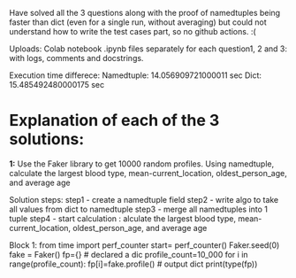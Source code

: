 Have solved all the 3 questions along with the proof of namedtuples being faster than dict (even for a single run, without averaging) but could not understand how to write the test cases part, so no github actions. :(

Uploads: Colab notebook .ipynb files separately for each question1, 2 and 3: with logs, comments and docstrings.

Execution time differece: 
  Namedtuple: 14.056909721000011 sec
  Dict: 15.485492480000175 sec
  
# Explanation of each of the 3 solutions:

**1:** Use the Faker library to get 10000 random profiles. Using namedtuple, calculate the largest blood type, mean-current_location, oldest_person_age, and average age

  Solution steps:
        step1 - create a namedtuple field
        step2 - write algo to take all values from dict to namedtuple
        step3 - merge all namedtuples into 1 tuple
        step4 - start calculation : alculate the largest blood type, mean-current_location, oldest_person_age, and average age

Block 1:
                      from time import perf_counter
                      start= perf_counter()
                      Faker.seed(0)
                      fake = Faker()
                      fp={}                            # declared a dic
                      profile_count=10_000
                      for i in range(profile_count):
                        fp[i]=fake.profile()           # output dict
                      print(type(fp))
